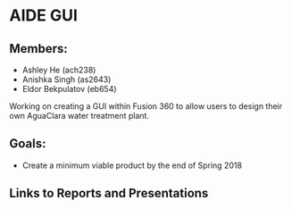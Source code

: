 # AIDE GUI


## Members:
* Ashley He (ach238)
* Anishka Singh (as2643)
* Eldor Bekpulatov (eb654)


Working on creating a GUI within Fusion 360 to allow users to design their own AguaClara water treatment plant.  


## Goals:
* Create a minimum viable product by the end of Spring 2018


## Links to Reports and Presentations
